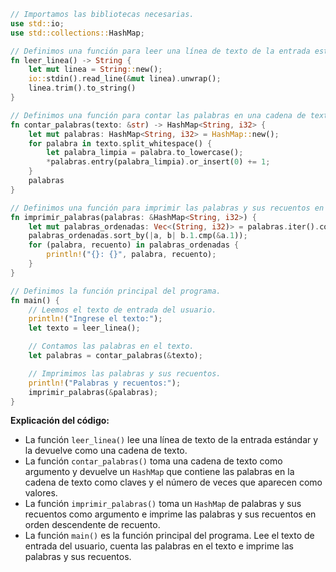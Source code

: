 ```rust
// Importamos las bibliotecas necesarias.
use std::io;
use std::collections::HashMap;

// Definimos una función para leer una línea de texto de la entrada estándar.
fn leer_linea() -> String {
    let mut linea = String::new();
    io::stdin().read_line(&mut linea).unwrap();
    linea.trim().to_string()
}

// Definimos una función para contar las palabras en una cadena de texto.
fn contar_palabras(texto: &str) -> HashMap<String, i32> {
    let mut palabras: HashMap<String, i32> = HashMap::new();
    for palabra in texto.split_whitespace() {
        let palabra_limpia = palabra.to_lowercase();
        *palabras.entry(palabra_limpia).or_insert(0) += 1;
    }
    palabras
}

// Definimos una función para imprimir las palabras y sus recuentos en orden descendente de recuento.
fn imprimir_palabras(palabras: &HashMap<String, i32>) {
    let mut palabras_ordenadas: Vec<(String, i32)> = palabras.iter().collect();
    palabras_ordenadas.sort_by(|a, b| b.1.cmp(&a.1));
    for (palabra, recuento) in palabras_ordenadas {
        println!("{}: {}", palabra, recuento);
    }
}

// Definimos la función principal del programa.
fn main() {
    // Leemos el texto de entrada del usuario.
    println!("Ingrese el texto:");
    let texto = leer_linea();

    // Contamos las palabras en el texto.
    let palabras = contar_palabras(&texto);

    // Imprimimos las palabras y sus recuentos.
    println!("Palabras y recuentos:");
    imprimir_palabras(&palabras);
}
```

**Explicación del código:**

* La función `leer_linea()` lee una línea de texto de la entrada estándar y la devuelve como una cadena de texto.
* La función `contar_palabras()` toma una cadena de texto como argumento y devuelve un `HashMap` que contiene las palabras en la cadena de texto como claves y el número de veces que aparecen como valores.
* La función `imprimir_palabras()` toma un `HashMap` de palabras y sus recuentos como argumento e imprime las palabras y sus recuentos en orden descendente de recuento.
* La función `main()` es la función principal del programa. Lee el texto de entrada del usuario, cuenta las palabras en el texto e imprime las palabras y sus recuentos.